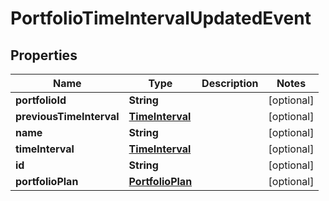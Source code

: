 
# PortfolioTimeIntervalUpdatedEvent

## Properties
Name | Type | Description | Notes
------------ | ------------- | ------------- | -------------
**portfolioId** | **String** |  |  [optional]
**previousTimeInterval** | [**TimeInterval**](TimeInterval.md) |  |  [optional]
**name** | **String** |  |  [optional]
**timeInterval** | [**TimeInterval**](TimeInterval.md) |  |  [optional]
**id** | **String** |  |  [optional]
**portfolioPlan** | [**PortfolioPlan**](PortfolioPlan.md) |  |  [optional]



